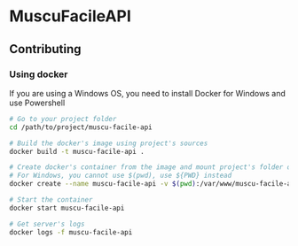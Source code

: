 # MuscuFacileAPI

## Contributing

### Using docker
If you are using a Windows OS, you need to install Docker for Windows and use Powershell

```bash
# Go to your project folder
cd /path/to/project/muscu-facile-api

# Build the docker's image using project's sources
docker build -t muscu-facile-api .

# Create docker's container from the image and mount project's folder on the container
# For Windows, you cannot use $(pwd), use ${PWD} instead
docker create --name muscu-facile-api -v $(pwd):/var/www/muscu-facile-api -p 8080:80 muscu-facile-api

# Start the container
docker start muscu-facile-api

# Get server's logs
docker logs -f muscu-facile-api
```